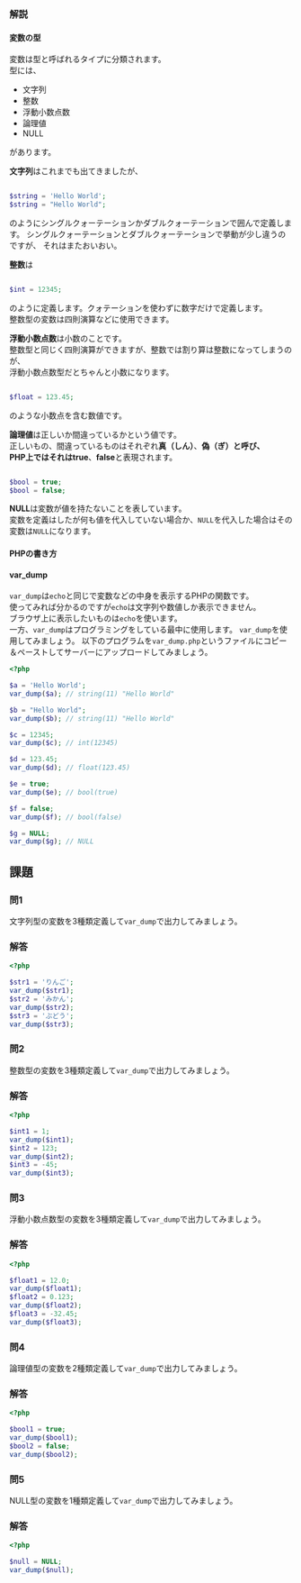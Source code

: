### 解説
#### 変数の型
変数は型と呼ばれるタイプに分類されます。  
型には、

* 文字列
* 整数
* 浮動小数点数
* 論理値
* NULL

があります。

**文字列**はこれまでも出てきましたが、

```php

$string = 'Hello World';
$string = "Hello World";

```

のようにシングルクォーテーションかダブルクォーテーションで囲んで定義します。
シングルクォーテーションとダブルクォーテーションで挙動が少し違うのですが、
それはまたおいおい。

**整数**は

```php

$int = 12345;

```

のように定義します。クォテーションを使わずに数字だけで定義します。  
整数型の変数は四則演算などに使用できます。

**浮動小数点数**は小数のことです。  
整数型と同じく四則演算ができますが、整数では割り算は整数になってしまうのが、  
浮動小数点数型だとちゃんと小数になります。

```php

$float = 123.45;

```

のような小数点を含む数値です。

**論理値**は正しいか間違っているかという値です。  
正しいもの、間違っているものはそれぞれ**真（しん）**、**偽（ぎ）**と呼び、  
PHP上ではそれは**true**、**false**と表現されます。

```php

$bool = true;
$bool = false;

```

**NULL**は変数が値を持たないことを表しています。  
変数を定義はしたが何も値を代入していない場合か、`NULL`を代入した場合はその変数は`NULL`になります。

#### PHPの書き方

#### var_dump
`var_dump`は`echo`と同じで変数などの中身を表示するPHPの関数です。  
使ってみれば分かるのですが`echo`は文字列や数値しか表示できません。  
ブラウザ上に表示したいものは`echo`を使います。  
一方、`var_dump`はプログラミングをしている最中に使用します。
`var_dump`を使用してみましょう。
以下のプログラムを`var_dump.php`というファイルにコピー＆ペーストしてサーバーにアップロードしてみましょう。


```php
<?php

$a = 'Hello World';
var_dump($a); // string(11) "Hello World"

$b = "Hello World";
var_dump($b); // string(11) "Hello World"

$c = 12345;
var_dump($c); // int(12345)

$d = 123.45;
var_dump($d); // float(123.45)

$e = true;
var_dump($e); // bool(true)

$f = false;
var_dump($f); // bool(false)

$g = NULL;
var_dump($g); // NULL

```


## 課題
### 問1
文字列型の変数を3種類定義して`var_dump`で出力してみましょう。

### 解答
```php
<?php

$str1 = 'りんご';
var_dump($str1);
$str2 = 'みかん';
var_dump($str2);
$str3 = 'ぶどう';
var_dump($str3);

```

### 問2
整数型の変数を3種類定義して`var_dump`で出力してみましょう。

### 解答
```php
<?php

$int1 = 1;
var_dump($int1);
$int2 = 123;
var_dump($int2);
$int3 = -45;
var_dump($int3);

```

### 問3
浮動小数点数型の変数を3種類定義して`var_dump`で出力してみましょう。

### 解答
```php
<?php

$float1 = 12.0;
var_dump($float1);
$float2 = 0.123;
var_dump($float2);
$float3 = -32.45;
var_dump($float3);

```

### 問4
論理値型の変数を2種類定義して`var_dump`で出力してみましょう。

### 解答
```php
<?php

$bool1 = true;
var_dump($bool1);
$bool2 = false;
var_dump($bool2);

```

### 問5
NULL型の変数を1種類定義して`var_dump`で出力してみましょう。

### 解答
```php
<?php

$null = NULL;
var_dump($null);

```
